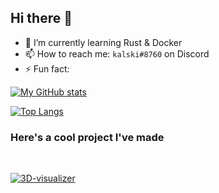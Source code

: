 ## Hi there 👋
- 🌱 I’m currently learning Rust & Docker
- 📫 How to reach me: `kalski#8760` on Discord
- ⚡ Fun fact: 

[![My GitHub stats](https://github-readme-stats.vercel.app/api?username=kqlski&count_private=true&show_icons=true&theme=github_dark)](https://github.com/anuraghazra/github-readme-stats)

[![Top Langs](https://github-readme-stats.vercel.app/api/top-langs/?username=kqlski&layout=compact&theme=github_dark)](https://github.com/anuraghazra/github-readme-stats)

### Here's a cool project I've made
<br>

[![3D-visualizer](https://github-readme-stats.vercel.app/api/pin/?username=kqlski&repo=3d-visualizer&theme=github_dark)](https://github.com/kqlski/3d-visualizer)